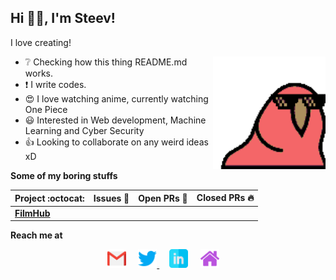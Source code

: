 ## **Hi 👋🏾, I'm Steev!**  
<p> I love creating! </p>
<img style="margin-leftt:60px" align="right" alt="GIF" src="https://github.com/karma9874/karma9874/blob/master/assets/congapartyparrot.gif?raw=1" width="180vw" />

- :grey_question: Checking how this thing README.md works.
- :exclamation: I write codes.
- :heart_eyes: I love watching anime, currently watching One Piece
- :smiley: Interested in Web development, Machine Learning and Cyber Security
- :+1: Looking to collaborate on any weird ideas xD

**Some of my boring stuffs**

|      Project :octocat:   |     Issues :bug:   | Open PRs :bell:  | Closed PRs :fire:  |
|-------------|-------------------|---|---|
| [**FilmHub**](https://github.com/stephen-ehiabhi/filmhub)


**Reach me at**

<p align="center">
<a href="mailto:steveyyh123@gmail.com@gmail.com"><img src="https://github.com/karma9874/karma9874/blob/master/assets/gmail.svg" width="30px" alt="mail"></a> &nbsp; &nbsp;
<a href="https://twitter.com/stephenehiabhi"><img src="https://github.com/karma9874/karma9874/blob/master/assets/twitter.svg" width="30px" alt="Twitter">     </a> &nbsp; &nbsp;
<a href="https://www.linkedin.com/in/stephen-ehiabhi-00636b206"><img src="https://github.com/karma9874/karma9874/blob/master/assets/linkedin.svg" width="30px" alt="LinkedIn"></a> &nbsp; &nbsp;
<a href="https://github.com/stephen-ehiabhi"><img src="https://github.com/karma9874/karma9874/blob/master/assets/home.svg" width="30px" alt="mail"></a> &nbsp; &nbsp;
</p>
